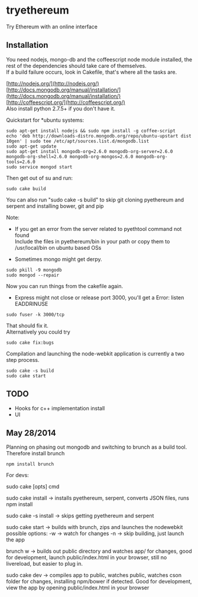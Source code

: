 tryethereum
===========

Try Ethereum with an online interface  

## Installation  
You need nodejs, mongo-db and the coffeescript node module installed, the rest of the dependencies should take care of themselves.  
If a build failure occurs, look in Cakefile, that's where all the tasks are.  

[http://nodejs.org/](http://nodejs.org/)  
[http://docs.mongodb.org/manual/installation/](http://docs.mongodb.org/manual/installation/)  
[http://coffeescript.org/](http://coffeescript.org/)  
Also install python 2.7.5+ if you don't have it.  

Quickstart for *ubuntu systems:   
```
sudo apt-get install nodejs && sudo npm install -g coffee-script
echo 'deb http://downloads-distro.mongodb.org/repo/ubuntu-upstart dist 10gen' | sudo tee /etc/apt/sources.list.d/mongodb.list  
sudo apt-get update  
sudo apt-get install mongodb-org=2.6.0 mongodb-org-server=2.6.0 mongodb-org-shell=2.6.0 mongodb-org-mongos=2.6.0 mongodb-org-tools=2.6.0  
sudo service mongod start  
```

Then get out of su and run:  
```
sudo cake build  
```

You can also run "sudo cake -s build" to skip git cloning pyethereum and serpent and installing bower, git and pip

Note:  
- If you get an error from the server related to pyethtool command not found  
Include the files in pyethereum/bin in your path or copy them to /usr/local/bin on ubuntu based OSs  

- Sometimes mongo might get derpy. 
```
sudo pkill -9 mongodb
sudo mongod --repair
```
Now you can run things from the cakefile again.

- Express might not close or release port 3000, you'll get a Error: listen EADDRINUSE
```
sudo fuser -k 3000/tcp
```

That should fix it.  
Alternatively you could try
```
sudo cake fix:bugs
```

Compilation and launching the node-webkit application is currently a two step process.
```
sudo cake -s build
sudo cake start
```
## TODO
- Hooks for c++ implementation install
- UI

## May 28/2014

Planning on phasing out mongodb and switching to brunch as a build tool. 
Therefore install brunch  
```
npm install brunch
```
For devs:  

sudo cake [opts] cmd

sudo cake install -> installs pyethereum, serpent, converts JSON files, runs npm install  

sudo cake -s install -> skips getting pyethereum and serpent  

sudo cake start -> builds with brunch, zips and launches the nodewebkit
possible options: 
  -w -> watch for changes
  -n -> skip building, just launch the app

brunch w -> builds out public directory and watches app/ for changes, good for development, launch public/index.html in your browser, still no livereload, but easier to plug in. 

sudo cake dev -> compiles app to public, watches public, watches cson folder for changes, installing npm/bower if detected. Good for development, view the app by opening public/index.html in your browser